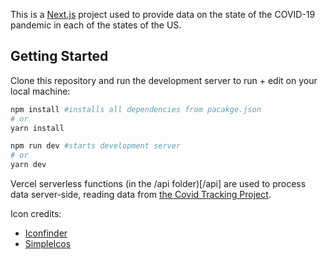 This is a [Next.js](https://nextjs.org/) project used to provide data on the state of the COVID-19 pandemic in each of the states of the US.

## Getting Started
Clone this repository and run the development server to run + edit on your local machine:

```bash
npm install #installs all dependencies from pacakge.json
# or
yarn install

npm run dev #starts development server
# or
yarn dev
```

Vercel serverless functions (in the /api folder)[/api] are used to process data server-side, reading data from [the Covid Tracking Project](https://covidtracking.com/data/api). 

Icon credits: 
- [Iconfinder](https://www.iconfinder.com/iconsets/coronavirus-flat)
- [SimpleIcos](https://simpleicons.org/)